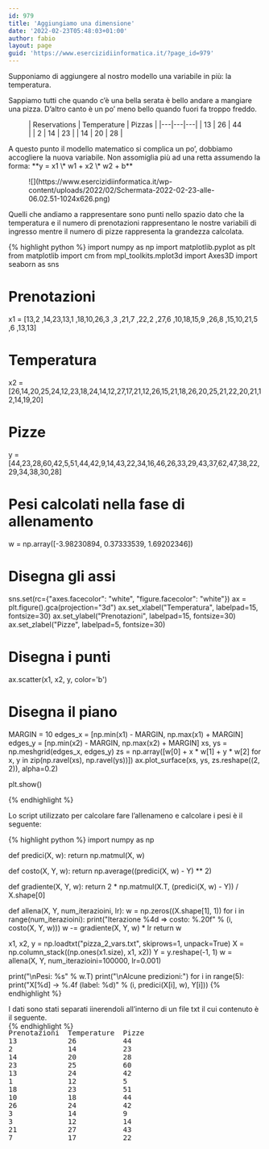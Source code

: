 ```yaml
---
id: 979
title: 'Aggiungiamo una dimensione'
date: '2022-02-23T05:48:03+01:00'
author: fabio
layout: page
guid: 'https://www.esercizidiinformatica.it/?page_id=979'
---
```


Supponiamo di aggiungere al nostro modello una variabile in più: la temperatura.

Sappiamo tutti che quando c’è una bella serata è bello andare a mangiare una pizza. D’altro canto è un po’ meno bello quando fuori fa troppo freddo.

<figure class="wp-block-table">| Reservations | Temperature | Pizzas |
|---|---|---|
| 13 | 26 | 44 |
| 2 | 14 | 23 |
| 14 | 20 | 28 |

</figure>A questo punto il modello matematico si complica un po’, dobbiamo accogliere la nuova variabile. Non assomiglia più ad una retta assumendo la forma: **y = x1 \* w1 + x2 \* w2 + b**

<figure class="wp-block-image size-large">![](https://www.esercizidiinformatica.it/wp-content/uploads/2022/02/Schermata-2022-02-23-alle-06.02.51-1024x626.png)</figure>Quelli che andiamo a rappresentare sono punti nello spazio dato che la temperatura e il numero di prenotazioni rappresentano le nostre variabili di ingresso mentre il numero di pizze rappresenta la grandezza calcolata.

{% highlight python %}
import numpy as np
import matplotlib.pyplot as plt
from matplotlib import cm
from mpl_toolkits.mplot3d import Axes3D
import seaborn as sns

# Prenotazioni
x1 = [13,2 ,14,23,13,1 ,18,10,26,3 ,3 ,21,7 ,22,2 ,27,6 ,10,18,15,9 ,26,8 ,15,10,21,5 ,6 ,13,13]
# Temperatura
x2 = [26,14,20,25,24,12,23,18,24,14,12,27,17,21,12,26,15,21,18,26,20,25,21,22,20,21,12,14,19,20]
# Pizze
y = [44,23,28,60,42,5,51,44,42,9,14,43,22,34,16,46,26,33,29,43,37,62,47,38,22,29,34,38,30,28]

# Pesi calcolati nella fase di allenamento
w = np.array([-3.98230894, 0.37333539, 1.69202346])

# Disegna gli assi
sns.set(rc={"axes.facecolor": "white", "figure.facecolor": "white"})
ax = plt.figure().gca(projection="3d")
ax.set_xlabel("Temperatura", labelpad=15, fontsize=30)
ax.set_ylabel("Prenotazioni", labelpad=15, fontsize=30)
ax.set_zlabel("Pizze", labelpad=5, fontsize=30)

# Disegna i punti
ax.scatter(x1, x2, y, color='b')

# Disegna il piano
MARGIN = 10
edges_x = [np.min(x1) - MARGIN, np.max(x1) + MARGIN]
edges_y = [np.min(x2) - MARGIN, np.max(x2) + MARGIN]
xs, ys = np.meshgrid(edges_x, edges_y)
zs = np.array([w[0] + x * w[1] + y * w[2] for x, y in zip(np.ravel(xs), np.ravel(ys))])
ax.plot_surface(xs, ys, zs.reshape((2, 2)), alpha=0.2)

plt.show()

{% endhighlight %}

</div>Lo script utilizzato per calcolare fare l’allenameno e calcolare i pesi è il seguente:

{% highlight python %}
import numpy as np

def predici(X, w):
    return np.matmul(X, w)

def costo(X, Y, w):
    return np.average((predici(X, w) - Y) ** 2)

def gradiente(X, Y, w):
    return 2 * np.matmul(X.T, (predici(X, w) - Y)) / X.shape[0]

def allena(X, Y, num_iterazioini, lr):
    w = np.zeros((X.shape[1], 1))
    for i in range(num_iterazioini):
        print("Iterazione %4d => costo: %.20f" % (i, costo(X, Y, w)))
        w -= gradiente(X, Y, w) * lr
    return w


x1, x2, y = np.loadtxt("pizza_2_vars.txt", skiprows=1, unpack=True)
X = np.column_stack((np.ones(x1.size), x1, x2))
Y = y.reshape(-1, 1)
w = allena(X, Y, num_iterazioini=100000, lr=0.001)

print("\nPesi: %s" % w.T)
print("\nAlcune predizioni:")
for i in range(5):
    print("X[%d] -> %.4f (label: %d)" % (i, predici(X[i], w), Y[i]))
{% endhighlight %}

</div>I dati sono stati separati iinerendoli all’interno di un file txt il cui contenuto è il seguente.

<div class="wp-block-simple-code-block-ace" style="height: 250px; position:relative; margin-bottom: 50px;">{% endhighlight %}
<pre class="wp-block-simple-code-block-ace" data-copy="false" data-fontsize="14" data-lines="Infinity" data-mode="text" data-showlines="true" data-theme="monokai" style="position:absolute;top:0;right:0;bottom:0;left:0">Prenotazioni  Temperature  Pizze
13            26           44
2             14           23
14            20           28
23            25           60
13            24           42
1             12           5
18            23           51
10            18           44
26            24           42
3             14           9
3             12           14
21            27           43
7             17           22
22            21           34
2             12           16
27            26           46
6             15           26
10            21           33
18            18           29
15            26           43
9             20           37
26            25           62
8             21           47
15            22           38
10            20           22
21            21           29
5             12           34
6             14           38
13            19           30
13            20           28
{% endhighlight %}

</div>